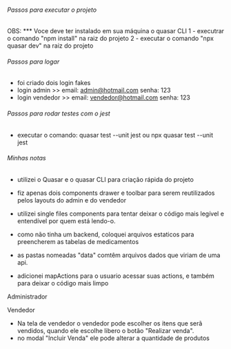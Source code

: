 ###### Passos para executar o projeto

OBS: \*\*\* Voce deve ter instalado em sua máquina o quasar CLI
1 - executrar o comando "npm install" na raiz do projeto
2 - executar o comando "npx quasar dev" na raiz do projeto

###### Passos para logar

- foi criado dois login fakes
- login admin >> email: admin@hotmail.com senha: 123
- login vendedor >> email: vendedor@hotmail.com senha: 123

###### Passos para rodar testes com o jest

- executar o comando: quasar test --unit jest ou npx quasar test --unit jest

###### Minhas notas

- utilizei o Quasar e o quasar CLI para criação rápida do projeto

- fiz apenas dois components drawer e toolbar para serem
  reutilizados pelos layouts do admin e do vendedor

- utilizei single files components para tentar deixar o código mais legível e entendível por quem
  está lendo-o.

- como não tinha um backend, coloquei arquivos estaticos para preencherem as tabelas de medicamentos
- as pastas nomeadas "data" comtêm arquivos dados que viriam de uma api.

- adicionei mapActions para o usuario acessar suas actions, e também para deixar o código mais limpo

Administrador

Vendedor

- Na tela de vendedor o vendedor pode escolher os itens que serã vendidos, quando ele escolhe libero o
  botão "Realizar venda".
- no modal "Incluir Venda" ele pode alterar a quantidade de produtos
